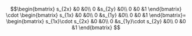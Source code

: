 $$\begin{bmatrix}
    s_{2x} &0 &0\\
    0 &s_{2y} &0\\
    0 &0 &1
\end{bmatrix}
\cdot
\begin{bmatrix}
    s_{1x} &0 &0\\
    0 &s_{1y} &0\\
    0 &0 &1
\end{bmatrix}=
\begin{bmatrix}
    s_{1x}\cdot s_{2x} &0 &0\\
    0 &s_{1y}\cdot s_{2y} &0\\
    0 &0 &1
\end{bmatrix}
$$
